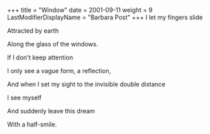 +++
title = "Window"
date = 2001-09-11
weight = 9
LastModifierDisplayName = "Barbara Post"
+++
I let my fingers slide

Attracted by earth

Along the glass of the windows.

If I don't keep attention

I only see a vague form, a reflection,

And when I set my sight to the invisible double distance

I see myself

And suddenly leave this dream

With a half-smile.
